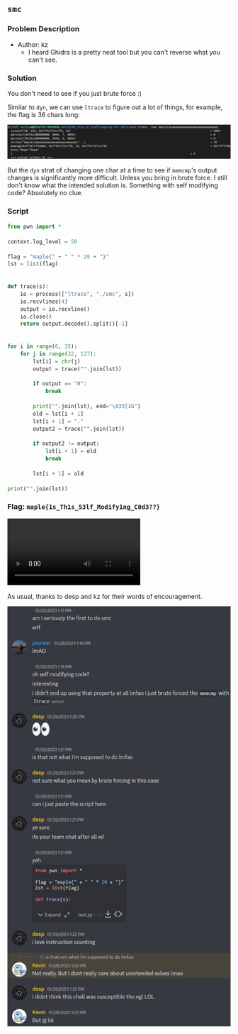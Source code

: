 ## `smc`
### Problem Description
- Author: kz
    - I heard Ghidra is a pretty neat tool but you can't reverse what you can't see.

### Solution
You don't need to see if you just brute force :)

Similar to `dyn`, we can use `ltrace` to figure out a lot of things, for example, the flag is 36 chars long:

![](smc-1.png)

But the `dyn` strat of changing one char at a time to see if `memcmp`'s output changes is significantly more difficult. Unless you bring in brute force. I still don't know what the intended solution is. Something with self modifying code? Absolutely no clue.

### Script
```python
from pwn import *

context.log_level = 50

flag = "maple{" + " " * 29 + "}"
lst = list(flag)


def trace(s):
    io = process(["ltrace", "./smc", s])
    io.recvlines(4)
    output = io.recvline()
    io.close()
    return output.decode().split()[-1]


for i in range(6, 35):
    for j in range(32, 127):
        lst[i] = chr(j)
        output = trace("".join(lst))

        if output == "0":
            break

        print("".join(lst), end="\033[1G")
        old = lst[i + 1]
        lst[i + 1] = "."
        output2 = trace("".join(lst))

        if output2 != output:
            lst[i + 1] = old
            break

        lst[i + 1] = old

print("".join(lst))
```

### Flag: `maple{1s_Th1s_53lf_Modify1ng_C0d3??}`

![](smc.mp4)

As usual, thanks to desp and kz for their words of encouragement.

![](smc-2.png)